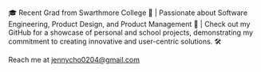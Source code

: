 🎓 Recent Grad from Swarthmore College 🦉 | Passionate about Software Engineering, Product Design, and Product Management 🚀 | Check out my GitHub for a showcase of personal and school projects, demonstrating my commitment to creating innovative and user-centric solutions. 🛠️

Reach me at jennycho0204@gmail.com
